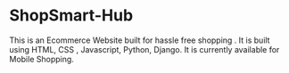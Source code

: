 # ShopSmart-Hub
This is an Ecommerce Website built for hassle free shopping . It is built using HTML, CSS , Javascript, Python, Django. It is currently available for Mobile Shopping.
